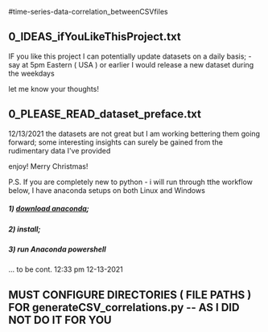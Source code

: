 #time-series-data-correlation_betweenCSVfiles

## 0_IDEAS_ifYouLikeThisProject.txt
IF you like this project I can potentially update datasets on a daily basis; 
-say at 5pm Eastern ( USA ) or earlier I would release a new dataset during the weekdays

let me know your thoughts!






## 0_PLEASE_READ_dataset_preface.txt
12/13/2021
the datasets are not great but I am working bettering them going forward; 
some interesting insights can surely be gained from the rudimentary data I've provided

enjoy! Merry Christmas!


P.S. If you are completely new to python - i will run through tthe workflow below, I have anaconda setups on both Linux and Windows
##### 1) [download anaconda](https://www.anaconda.com/ "anaconda"); 
##### 2) install; 
##### 3) run Anaconda powershell



 ... to be cont.
12:33 pm 12-13-2021




## MUST CONFIGURE DIRECTORIES ( FILE PATHS ) FOR generateCSV_correlations.py -- AS I DID NOT DO IT FOR YOU

